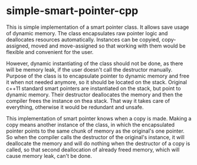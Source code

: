 # simple-smart-pointer-cpp
This is simple implementation of a smart pointer class. It allows save usage of dynamic memory. The class encapsulates raw pointer logic and deallocates resources automatically. Instances can be copyied, copy-assigned, moved and move-assigned so that working with them would be flexible and convenient for the user.

However, dynamic instantiating of the class should not be done, as there will be memory leak, if the user doesn't call the destructor manually. Purpose of the class is to encapsulate pointer to dynamic memory and free it when not needed anymore, so it should be located on the stack. Original c++11 standard smart pointers are instantiated on the stack, but point to dynamic memory. Their destructor deallocates the memory and then the compiler frees the instance on thea stack. That way it takes care of everything, otherwise it would be redundant and unsafe.

This implementation of smart pointer knows when a copy is made. Making a copy means another instance of the class, in which the encapsulated pointer points to the same chunk of memory as the original's one pointer. So when the compiler calls the destructor of the original's instance, it will deallocate the memory and will do nothing when the destructor of a copy is called, so that second deallocation of already freed memory, which will cause memory leak, can't be done.
